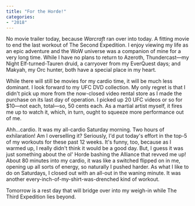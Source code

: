 ```yaml
---
title: "For the Horde!"
categories:
- "2018"
---
```


No movie trailer today, because *Warcraft* ran over into today.  A fitting movie to end the last workout of The Second Expedition. I enjoy viewing my life as an epic adventure and the WoW universe was a companion of mine for a very long time.  While I have no plans to return to Azeroth, Thundercast—my Night Elf-turned-Tauren druid, a carryover from my EverQuest days; and Makyah, my Orc hunter, both have a special place in my heart.

While there will still be movies for my cardio time, it will be much less dominant.  I look forward to my UFC DVD collection.  My only regret is that I didn't pick up more from the now-closed video rental store as I made the purchase on its last day of operation.  I picked up 20 UFC videos or so for $10—not each, total—so, 50 cents each.  As a martial artist myself, it fires me up to watch it, which, in turn, ought to squeeze more performance out of me.

Ahh...cardio.  It was my all-cardio Saturday morning.  Two hours of exhilaration!  Am I overselling it?  Seriously, I'd put today's effort in the top-5 of my workouts for these past 12 weeks.  It's funny, too, because as I warmed up, I really didn't think it would be a good day.  But, I guess it was just something about the ol' Horde bashing the Alliance that revved me up!  About 80 minutes into my cardio, it was like a switched flipped on in me, opening up all sorts of energy, so naturally I pushed harder.  As what I like to do on Saturdays, I closed out with an all-out in the waning minute.  It was another every-inch-of-my-shirt-was-drenched kind of workout.

Tomorrow is a rest day that will bridge over into my weigh-in while The Third Expedition lies beyond.
